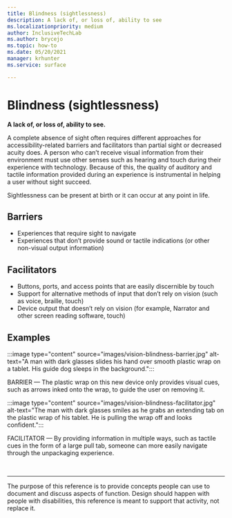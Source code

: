 ```yaml
---
title: Blindness (sightlessness)
description: A lack of, or loss of, ability to see
ms.localizationpriority: medium
author: InclusiveTechLab
ms.author: brycejo 
ms.topic: how-to
ms.date: 05/20/2021
manager: krhunter
ms.service: surface

---
```


# Blindness (sightlessness)

**A lack of, or loss of, ability to see.**

A complete absence of sight often requires different approaches for accessibility-related barriers and facilitators than partial sight or decreased acuity does. A person who can’t receive visual information from their environment must use other senses such as hearing and touch during their experience with technology. Because of this, the quality of auditory and tactile information provided during an experience is instrumental in helping a user without sight succeed. 

Sightlessness can be present at birth or it can occur at any point in life.

## Barriers
* Experiences that require sight to navigate​
* Experiences that don’t provide sound or tactile indications (or other non-visual output information)​

## Facilitators
* Buttons, ports, and access points that are easily discernible by touch​
* Support for alternative methods of input that don’t rely on vision (such as voice, braille, touch)​
* Device output that doesn’t rely on vision (for example, Narrator and other screen reading software, touch)​

## Examples

:::image type="content" source="images/vision-blindness-barrier.jpg" alt-text="A man with dark glasses slides his hand over smooth plastic wrap on a tablet. His guide dog sleeps in the background.":::

BARRIER — The plastic wrap on this new device only provides visual cues, such as arrows inked onto the wrap, to guide the user on removing it.

:::image type="content" source="images/vision-blindness-facilitator.jpg" alt-text="The man with dark glasses smiles as he grabs an extending tab on the plastic wrap of his tablet. He is pulling the wrap off and looks confident.":::

FACILITATOR — By providing information in multiple ways, such as tactile cues in the form of a large pull tab, someone can more easily navigate through the unpackaging experience.

&nbsp;

[comment]: # (Footer statement)
___
The purpose of this reference is to provide concepts people can use to document and discuss aspects of function. Design should happen with people with disabilities, this reference is meant to support that activity, not replace it. 